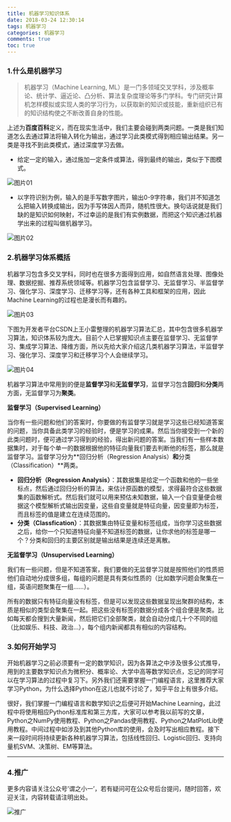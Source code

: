 ```yaml
---
title: 机器学习知识体系
date: 2018-03-24 12:30:14
tags: 机器学习
categories: 机器学习
comments: true
toc: true
---
```


### 1.什么是机器学习

>机器学习（Machine Learning, ML）是一门多领域交叉学科，涉及概率论、统计学、逼近论、凸分析、算法复杂度理论等多门学科。专门研究计算机怎样模拟或实现人类的学习行为，以获取新的知识或技能，重新组织已有的知识结构使之不断改善自身的性能。

上述为**百度百科**定义，而在现实生活中，我们主要会碰到两类问题。一类是我们知道怎么去通过算法将输入转化为输出，通过学习此类模式得到相应输出结果。另一类是寻找不到此类模式，通过深度学习去做。

+ 给定一定的输入，通过施加一定条件或算法，得到最终的输出，类似于下图模式。

![图片01](机器学习知识体系/图片01.png)



+ 以字符识别为例，输入的是手写数字图片，输出0-9字符串，我们并不知道怎么把输入转换成输出，因为手写体因人而异，随机性很大。换句话说就是我们缺的是知识如何映射，不过幸运的是我们有实例数据，而把这个知识通过机器学出来的过程叫做机器学习。

![图片02](机器学习知识体系/图片02.png)

### 2.机器学习体系概括

机器学习包含多交叉学科，同时也在很多方面得到应用，如自然语言处理、图像处理、数据挖掘、推荐系统领域等。机器学习包含监督学习、无监督学习、半监督学习、强化学习、深度学习、迁移学习等，还有各种工具和框架的应用，因此Machine Learning的过程也是漫长而有趣的。

![图片03](机器学习知识体系/图片03.png)

下图为开发者平台CSDN上王小雷整理的机器学习算法汇总，其中包含很多机器学习算法，知识体系较为庞大。目前个人已掌握知识点主要在监督学习、无监督学习、集成学习算法、降维方面，所以先给大家介绍这几类机器学习算法，半监督学习、强化学习、深度学习和迁移学习个人会继续学习。

![图片04](机器学习知识体系/图片04.png)

机器学习算法中常用到的便是**监督学习**和**无监督学习**，监督学习包含**回归**和**分类**两方面，无监督学习为**聚类**。

**监督学习（Supervised Learning）**

当你有一些问题和他们的答案时，你要做的有监督学习就是学习这些已经知道答案的问题，当你具备此类学习的经验时，便是学习的成果。然后当你接受到一个新的此类问题时，便可通过学习得到的经验，得出新问题的答案。当我们有一些样本数据集时，对于每个单一的数据根据他的特征向量我们要去判断他的标签，那么就是监督学习。监督学习分为**回归分析（Regression Analysis）**和**分类（Classification）**两类。

+ **回归分析（Regression Analysis）**：其数据集是给定一个函数和他的一些坐标点，然后通过回归分析的算法，来估计原函数的模型，求得最符合这些数据集的函数解析式。然后我们就可以用来预估未知数据，输入一个自变量便会根据这个模型解析式输出因变量，这些自变量就是特征向量，因变量即为标签，而且标签的值是建立在连续范围的。
+ **分类（Classfication）**：其数据集由特征变量和标签组成，当你学习这些数据之后，给你一个只知道特征向量不知道标签的数据，让你求他的标签是哪一个？分类和回归的主要区别就是输出结果是连续还是离散。

**无监督学习（Unsupervised Learning）**

我们有一些问题，但是不知道答案，我们要做的无监督学习就是按照他们的性质把他们自动地分成很多组，每组的问题是具有类似性质的（比如数学问题会聚集在一组，英语问题聚集在一组……）。

所有的数据只有特征向量没有标签，但是可以发现这些数据呈现出聚群的结构，本质是相似的类型会聚集在一起。把这些没有标签的数据分成各个组合便是聚类。比如每天都会搜到大量新闻，然后把它们全部聚类，就会自动分成几十个不同的组（比如娱乐、科技、政治…），每个组内新闻都具有相似的内容结构。

### 3.如何开始学习

开始机器学习之前必须要有一定的数学知识，因为各算法之中涉及很多公式推导，用到的主要数学知识点为微积分、概率论、大学中高等数学知识点，忘记的同学可以在学习算法的过程中复习下。另外我们还需要掌握一门编程语言，这里推荐大家学习Python，为什么选择Python在这儿也就不讨论了，知乎平台上有很多介绍。

很好，我们掌握一门编程语言和数学知识之后便可开始Machine Learning，此过程中将使用相应Python标准库和第三方库，大家可以参考我以前写的文章，Python之NumPy使用教程、Python之Pandas使用教程、Python之MatPlotLib使用教程。中间过程中如涉及到其他Python库的使用，会及时写出相应教程。接下来一段时间将持续更新各种机器学习算法，包括线性回归、Logistic回归、支持向量机SVM、决策树、EM等算法。

---

### 4.推广

更多内容请关注公众号’谓之小一’，若有疑问可在公众号后台提问，随时回答，欢迎关注，内容转载请注明出处。

![推广](机器学习知识体系/推广.png)





















